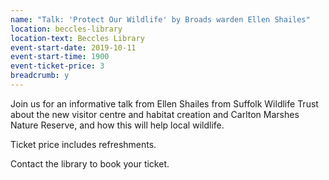 ```yaml
---
name: "Talk: 'Protect Our Wildlife' by Broads warden Ellen Shailes"
location: beccles-library
location-text: Beccles Library
event-start-date: 2019-10-11
event-start-time: 1900
event-ticket-price: 3
breadcrumb: y
---
```


Join us for an informative talk from Ellen Shailes from Suffolk Wildlife Trust about the new visitor centre and habitat creation and Carlton Marshes Nature Reserve, and how this will help local wildlife.

Ticket price includes refreshments.

Contact the library to book your ticket.
